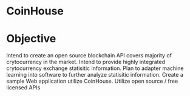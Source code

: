 # CoinHouse
# Objective
Intend to create an open source blockchain API covers majority of crytocurrency in the market.
Intend to provide highly integrated crytocurrency exchange statisitic information.
Plan to adapter machine learning into software to further analyze statisitic information.
Create a sample Web application utilize CoinHouse.
Utilize open source / free licensed APIs
